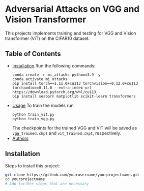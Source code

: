 # Adversarial Attacks on VGG and Vision Transformer

This projects implements training and testing for VGG and Vision transformer (ViT) on the CIFAR10 dataset.

## Table of Contents

- [Installation](#installation)
  Run the following commands:
  ```
  conda create -n mi_attacks python=3.9 -y
  conda activate mi_attacks
  pip install torch==1.11.0+cu113 torchvision==0.12.0+cu113 torchaudio==0.11.0 --extra-index-url https://download.pytorch.org/whl/cu113
  pip install seaborn matplotlib scikit-learn transformers
  ```
- [Usage](#usage)
  To train the models run
  ```
  python train_vit.py
  python train_vgg.py
  ```
  The checkpoints for the trained VGG and ViT will be saved as ```vgg_trained.ckpt``` and ```vit_trained.ckpt```, respectively.
- [Authors](#authors)
  

## Installation

Steps to install this project:

```bash
git clone https://github.com/yourusername/yourprojectname.git
cd yourprojectname
# Add further steps that are necessary
